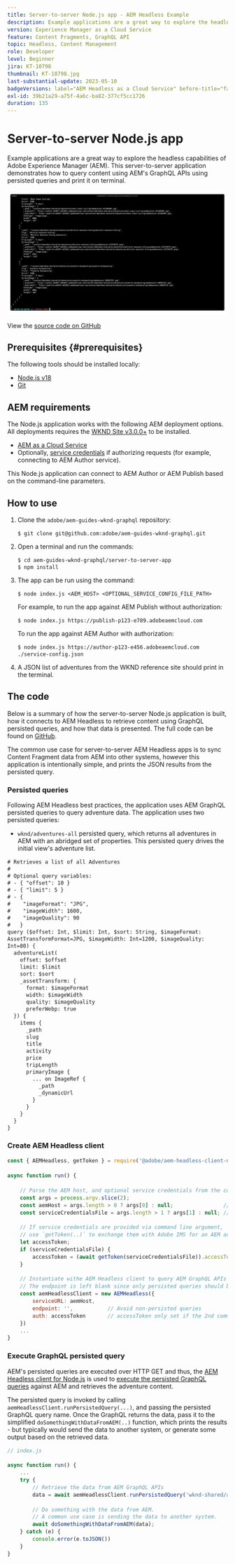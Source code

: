 ```yaml
---
title: Server-to-server Node.js app - AEM Headless Example
description: Example applications are a great way to explore the headless capabilities of Adobe Experience Manager (AEM). This server-side Node.js application demonstrates how to query content using AEM's GraphQL APIs using persisted queries.
version: Experience Manager as a Cloud Service
feature: Content Fragments, GraphQL API
topic: Headless, Content Management
role: Developer
level: Beginner
jira: KT-10798
thumbnail: KT-10798.jpg
last-substantial-update: 2023-05-10
badgeVersions: label="AEM Headless as a Cloud Service" before-title="false"
exl-id: 39b21a29-a75f-4a6c-ba82-377cf5cc1726
duration: 135
---
```

# Server-to-server Node.js app

Example applications are a great way to explore the headless capabilities of Adobe Experience Manager (AEM). This server-to-server application demonstrates how to query content using AEM's GraphQL APIs using persisted queries and print it on terminal.

![Server-to-server Node.js app with AEM Headless](./assets/server-to-server-app/server-to-server-app.png)

View the [source code on GitHub](https://github.com/adobe/aem-guides-wknd-graphql/tree/main/server-to-server)

## Prerequisites {#prerequisites}

The following tools should be installed locally:

+ [Node.js v18](https://nodejs.org/en)
+ [Git](https://git-scm.com/)

## AEM requirements

The Node.js application works with the following AEM deployment options. All deployments requires the [WKND Site v3.0.0+](https://github.com/adobe/aem-guides-wknd/releases/latest) to be installed.

+ [AEM as a Cloud Service](https://experienceleague.adobe.com/docs/experience-manager-cloud-service/content/implementing/deploying/overview.html)
+ Optionally, [service credentials](https://experienceleague.adobe.com/docs/experience-manager-cloud-service/content/implementing/developing/generating-access-tokens-for-server-side-apis.html) if authorizing requests (for example, connecting to AEM Author service).

This Node.js application can connect to AEM Author or AEM Publish based on the command-line parameters.

## How to use

1. Clone the `adobe/aem-guides-wknd-graphql` repository:

    ```shell
    $ git clone git@github.com:adobe/aem-guides-wknd-graphql.git
    ```

1. Open a terminal and run the commands:

    ```shell
    $ cd aem-guides-wknd-graphql/server-to-server-app
    $ npm install
    ```

1. The app can be run using the command: 

    ```
    $ node index.js <AEM_HOST> <OPTIONAL_SERVICE_CONFIG_FILE_PATH>
    ```

    For example, to run the app against AEM Publish without authorization:

    ```shell
    $ node index.js https://publish-p123-e789.adobeaemcloud.com
    ```

    To run the app against AEM Author with authorization:

    ```shell
    $ node index.js https://author-p123-e456.adobeaemcloud.com ./service-config.json
    ```

1. A JSON list of adventures from the WKND reference site should print in the terminal.

## The code

Below is a summary of how the server-to-server Node.js application is built, how it connects to AEM Headless to retrieve content using GraphQL persisted queries, and how that data is presented. The full code can be found on [GitHub](https://github.com/adobe/aem-guides-wknd-graphql/tree/main/server-to-server).

The common use case for server-to-server AEM Headless apps is to sync Content Fragment data from AEM into other systems, however this application is intentionally simple, and prints the JSON results from the persisted query. 

### Persisted queries

Following AEM Headless best practices, the application uses AEM GraphQL persisted queries to query adventure data. The application uses two persisted queries:

+ `wknd/adventures-all` persisted query, which returns all adventures in AEM with an abridged set of properties. This persisted query drives the initial view's adventure list.

```
# Retrieves a list of all Adventures
#
# Optional query variables:
# - { "offset": 10 }
# - { "limit": 5 }
# - { 
#    "imageFormat": "JPG",
#    "imageWidth": 1600,
#    "imageQuality": 90 
#   }
query ($offset: Int, $limit: Int, $sort: String, $imageFormat: AssetTransformFormat=JPG, $imageWidth: Int=1200, $imageQuality: Int=80) {
  adventureList(
    offset: $offset
    limit: $limit
    sort: $sort
    _assetTransform: {
      format: $imageFormat
      width: $imageWidth
      quality: $imageQuality
      preferWebp: true
  }) {
    items {
      _path
      slug
      title
      activity
      price
      tripLength
      primaryImage {
        ... on ImageRef {
          _path
          _dynamicUrl
        }
      }
    }
  }
}
```

### Create AEM Headless client

```javascript
const { AEMHeadless, getToken } = require('@adobe/aem-headless-client-nodejs');

async function run() { 

    // Parse the AEM host, and optional service credentials from the command line arguments
    const args = process.argv.slice(2);
    const aemHost = args.length > 0 ? args[0] : null;                // Example: https://author-p123-e456.adobeaemcloud.com
    const serviceCredentialsFile = args.length > 1 ? args[1] : null; // Example: ./service-config.json

    // If service credentials are provided via command line argument,
    // use `getToken(..)` to exchange them with Adobe IMS for an AEM access token 
    let accessToken;
    if (serviceCredentialsFile) {
        accessToken = (await getToken(serviceCredentialsFile)).accessToken;
    }

    // Instantiate withe AEM Headless client to query AEM GraphQL APIs
    // The endpoint is left blank since only persisted queries should be used to query AEM's GraphQL APIs
    const aemHeadlessClient = new AEMHeadless({
        serviceURL: aemHost,
        endpoint: '',           // Avoid non-persisted queries
        auth: accessToken       // accessToken only set if the 2nd command line parameter is set
    })
    ...
}
```


### Execute GraphQL persisted query

AEM's persisted queries are executed over HTTP GET and thus, the [AEM Headless client for Node.js](https://github.com/adobe/aem-headless-client-nodejs) is used to [execute the persisted GraphQL queries](https://github.com/adobe/aem-headless-client-nodejs#within-asyncawait) against AEM and retrieves the adventure content.

The persisted query is invoked by calling `aemHeadlessClient.runPersistedQuery(...)`, and passing the persisted GraphQL query name. Once the GraphQL returns the data, pass it to the simplified `doSomethingWithDataFromAEM(..)` function, which prints the results - but typically would send the data to another system, or generate some output based on the retrieved data.

```js
// index.js

async function run() { 
    ...
    try {
        // Retrieve the data from AEM GraphQL APIs
        data = await aemHeadlessClient.runPersistedQuery('wknd-shared/adventures-all')
        
        // Do something with the data from AEM. 
        // A common use case is sending the data to another system.
        await doSomethingWithDataFromAEM(data);
    } catch (e) {
        console.error(e.toJSON())
    }
}
```
